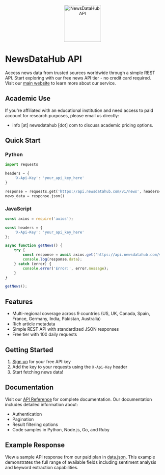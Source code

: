 <div align="center">
  <img src="https://github.com/user-attachments/assets/b8d658ab-496e-4c3e-9b38-c3d5f234b346" alt="NewsDataHub API" width="120"/>
</div>

# NewsDataHub API

Access news data from trusted sources worldwide through a simple REST API. Start exploring with our free news API tier - no credit card required.  Visit our [main website][website] to learn more about our service.

## Academic Use

If you're affiliated with an educational institution and need access to paid account for research purposes, please email us directly: 
- info [at] newsdatahub [dot] com to discuss academic pricing options.

## Quick Start

### Python
```python
import requests

headers = {
    'X-Api-Key': 'your_api_key_here'
}

response = requests.get('https://api.newsdatahub.com/v1/news', headers=headers)
news_data = response.json()
```

### JavaScript
```javascript
const axios = require('axios');

const headers = {
    'X-Api-Key': 'your_api_key_here'
};

async function getNews() {
    try {
        const response = await axios.get('https://api.newsdatahub.com/v1/news', { headers });
        console.log(response.data);
    } catch (error) {
        console.error('Error:', error.message);
    }
}

getNews();
```

## Features

- Multi-regional coverage across 9 countries (US, UK, Canada, Spain, France, Germany, India, Pakistan, Australia)
- Rich article metadata
- Simple REST API with standardized JSON responses
- Free tier with 100 daily requests

## Getting Started

1. [Sign up][signup] for your free API key
2. Add the key to your requests using the `X-Api-Key` header
3. Start fetching news data!

## Documentation

Visit our [API Reference][docs] for complete documentation. Our documentation includes detailed information about:
- Authentication
- Pagination
- Result filtering options
- Code samples in Python, Node.js, Go, and Ruby


## Example Response

View a sample API response from our paid plan in [data.json](data.json). This example demonstrates the full range of available fields including sentiment analysis and keyword extraction capabilities.

[website]: https://newsdatahub.com
[signup]: https://newsdatahub.com
[docs]: https://newsdatahub.com/docs
[contact]: mailto:support@newsdatahub.com
